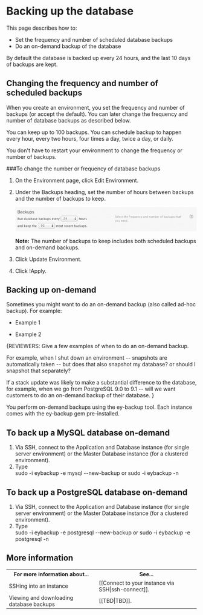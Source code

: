 # Backing up the database

This page describes how to:

* Set the frequency and number of scheduled database backups
* Do an on-demand backup of the database 

By default the database is backed up every 24 hours, and the last 10 days of backups are kept.


## Changing the frequency and number of scheduled backups

When you create an environment, you set the frequency and number of backups (or accept the default). You can later change the frequency and number of database backups as described below.

You can keep up to 100 backups. You can schedule backup to happen every hour, every two hours, four times a day, twice a day, or daily.

You don't have to restart your environment to change the frequency or number of backups.

###To change the number or frequency of database backups

1. On the Environment page, click Edit Environment.  
2. Under the Backups heading, set the number of hours between backups and the number of backups to keep.

    ![Backup Options](images/backup_options.png)

    **Note:** The number of backups to keep includes both scheduled backups and on-demand backups.  
3. Click Update Environment.
4. Click !Apply.

## Backing up on-demand

Sometimes you might want to do an on-demand backup (also called ad-hoc backup). For example:
	
* Example 1

* Example 2

<it>{REVIEWERS: Give a few examples of when to do an on-demand backup. 
	
For example, when I shut down an environment -- snapshots are automatically taken -- but does that also snapshot my database? or should I snapshot that separately?

If a stack update was likely to make a substantial difference to the database, for example, when we go from PostgreSQL 9.0 to 9.1 -- will we want customers to do an on-demand backup of their database. }</it>

You perform on-demand backups using the ey-backup tool. Each instance comes with the ey-backup gem pre-installed.

## To back up a MySQL database on-demand 

1. Via SSH, connect to the Application and Database instance (for single server environment) or the Master Database instance (for a clustered environment).  
2. Type  
        sudo -i eybackup -e mysql --new-backup
    or
        sudo -i eybackup -n


## To back up a PostgreSQL database on-demand 

1. Via SSH, connect to the Application and Database instance (for single server environment) or the Master Database instance (for a clustered environment).  
2. Type  
        sudo -i eybackup -e postgresql --new-backup
	or
		sudo -i eybackup -e postgresql -n


<h2 id="topic5"> More information</h2>

<table>
	  <tr>
	    <th>For more information about...</th><th>See...</th>
	  </tr>
	  <tr>
	    <td>SSHing into an instance</td><td>[[Connect to your instance via SSH|ssh-connect]].</td>
	  </tr> 
	 <tr>
	    <td>Viewing and downloading database backups</td><td>[[TBD|TBD]].</td>
	  </tr>
	</table>
